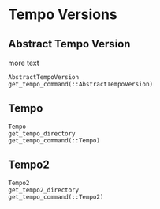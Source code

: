# Tempo Versions

## Abstract Tempo Version
more text

```@docs
AbstractTempoVersion
get_tempo_command(::AbstractTempoVersion)
```

## Tempo

```@docs
Tempo
get_tempo_directory
get_tempo_command(::Tempo)
```

## Tempo2
```@docs
Tempo2
get_tempo2_directory
get_tempo_command(::Tempo2)
```




